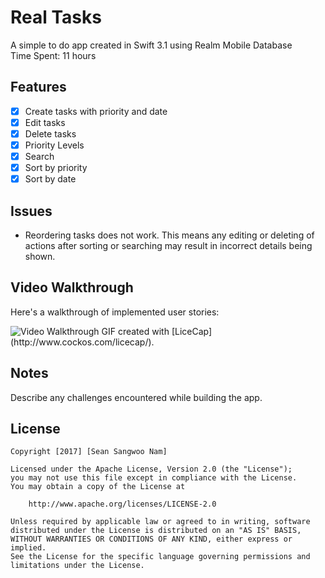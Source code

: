 # Real Tasks
A simple to do app created in Swift 3.1 using Realm Mobile Database  
Time Spent: 11 hours  

## Features
- [x] Create tasks with priority and date
- [x] Edit tasks  
- [x] Delete tasks  
- [x] Priority Levels
- [x] Search
- [x] Sort by priority
- [x] Sort by date

## Issues
- Reordering tasks does not work. This means any editing or deleting of actions after sorting or searching may result in incorrect details being shown.

## Video Walkthrough 

Here's a walkthrough of implemented user stories:

<img src='https://giphy.com/gifs/xT39DlqdZ3nli2NVVS/html5' title='Video Walkthrough' width='' alt='Video Walkthrough' />
<!-- <img src='realTasks.gif' title='Video Walkthrough' width='' alt='Video Walkthrough' />
 -->
GIF created with [LiceCap](http://www.cockos.com/licecap/).

## Notes

Describe any challenges encountered while building the app.

## License

    Copyright [2017] [Sean Sangwoo Nam]

    Licensed under the Apache License, Version 2.0 (the "License");
    you may not use this file except in compliance with the License.
    You may obtain a copy of the License at

        http://www.apache.org/licenses/LICENSE-2.0

    Unless required by applicable law or agreed to in writing, software
    distributed under the License is distributed on an "AS IS" BASIS,
    WITHOUT WARRANTIES OR CONDITIONS OF ANY KIND, either express or implied.
    See the License for the specific language governing permissions and
    limitations under the License.
